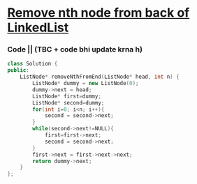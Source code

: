 # [Remove nth node from back of LinkedList](https://leetcode.com/problems/remove-nth-node-from-end-of-list/)

### Code || (TBC + code bhi update krna h)
``` .cpp
class Solution {
public:
    ListNode* removeNthFromEnd(ListNode* head, int n) {
        ListNode* dummy = new ListNode(0);
        dummy->next = head;
        ListNode* first=dummy;
        ListNode* second=dummy;
        for(int i=0; i<n; i++){
            second = second->next;
        }
        while(second->next!=NULL){
            first=first->next;
            second = second->next;
        }
        first->next = first->next->next;
        return dummy->next;
    }   
};
```
